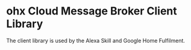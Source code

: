 # ohx Cloud Message Broker Client Library

The client library is used by the Alexa Skill and Google Home Fulfilment.